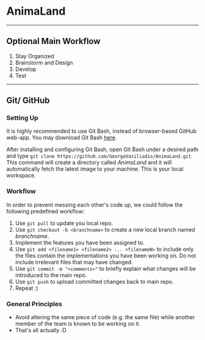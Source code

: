 # AnimaLand

---

## Optional Main Workflow

1. Stay Organized
1. Brainstorm and Design
1. Develop
1. Test

---

## Git/ GitHub

### Setting Up
It is highly recommended to use Git Bash, instead of browser-based GitHub web-app. You may download Git Bash [here](https://git-scm.com/downloads).

After installing and configuring Git Bash, open Git Bash under a desired path and type `git clone https://github.com/GeorgeVasiliadis/AnimaLand.git`. This command will create a directory called _AnimaLand_ and it will automatically fetch the latest image to your machine. This is your local workspace.

### Workflow
In order to prevent messing each other's code up, we could follow the following predefined workflow:

1. Use `git pull` to update you local repo.
1. Use `git checkout -b <branchname>` to create a new local branch named _branchname_.
1. Implement the features you have been assigned to.
1. Use `git add <filename1> <filename2> ... <filenameN>` to include only the files contain the implementations you have been working on. Do not include irrelevant files that may have changed.
1. Use `git commit -m "<comments>"` to briefly explain what changes will be introduced to the main repo.
1. Use `git push` to upload committed changes back to main repo.
1. Repeat :)

### General Principles
- Avoid altering the same piece of code (e.g. the same file) while another member of the team is known to be working on it.
- That's all actually :D
